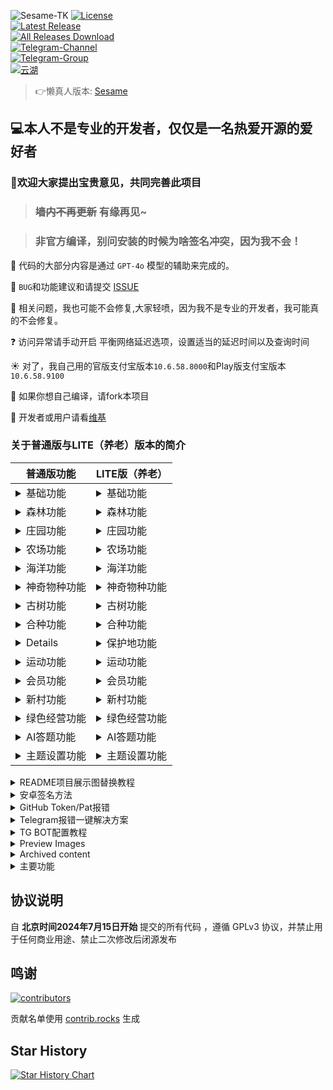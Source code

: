 ![Sesame-TK](https://socialify.git.ci/ALLG999/Sesame-TK/image?custom_language=OpenAI&description=1&font=Inter&forks=1&issues=1&language=1&logo=https%3A%2F%2Fraw.githubusercontent.com%2FALLG999%2FSesame-TK%2Frefs%2Fheads%2Fmain%2Fapp%2Fsrc%2Fmain%2Fres%2Fdrawable%2Fic_launcher.png&name=1&owner=1&pattern=Circuit+Board&pulls=1&stargazers=1&theme=Auto)
[![License](https://img.shields.io/github/license/ALLG999/Sesame-TK?labelColor=fff&label=License&logo=gnuprivacyguard)](https://raw.githubusercontent.com/ALLG999/Sesame-TK/refs/heads/main/LICENSE)  
[![Latest Release](https://img.shields.io/github/release/ALLG999/Sesame-TK?labelColor=fff&label=Releases&logo=gitlfs)](../../releases)  
[![All Releases Download](https://img.shields.io/github/downloads/ALLG999/Sesame-TK/total?labelColor=fff&label=Downloads&logo=codefresh)](../../releases)  
[![Telegram-Channel](https://img.shields.io/badge/Sesame--TK-nul?&logo=Telegram&label=Telegram-Channel&labelColor=fff&link=https%3A%2F%2Ft.me%2FSesame_TK_Channel)](https://t.me/Sesame_TK_Channel)  
[![Telegram-Group](https://img.shields.io/badge/Sesame--TK-nul?&logo=Telegram&label=Telegram-Group&labelColor=fff&link=https%3A%2F%2Ft.me%2Ffansirsqi_xposed_sesame)](https://t.me/fansirsqi_xposed_sesame)  
[![云湖](https://img.shields.io/badge/%E4%BA%91%E6%B9%96-%E4%BA%A4%E6%B5%81%E7%BE%A4-nul?logo=icloud&logoColor=%236F4FD0&label=%E4%BA%91%E6%B9%96&labelColor=fff&color=%236F4FD0&link=https%3A%2F%2Fyhfx.jwznb.com%2Fshare%3Fkey%3DpEGmZ1gsdoBI%26ts%3D1734597564%20)](https://yhfx.jwznb.com/share?key=pEGmZ1gsdoBI&ts=1734597564)

> 👉懒真人版本: [Sesame](https://github.com/LazyImmortal/Sesame)

## 💻本人不是专业的开发者，仅仅是一名热爱开源的爱好者

### 📢欢迎大家提出宝贵意见，共同完善此项目

> ### ~~墙内不再更新~~ 有缘再见~

> ### 非官方编译，别问安装的时候为啥签名冲突，因为我不会！

🤖 代码的大部分内容是通过 `GPT-4o` 模型的辅助来完成的。

🐛 `BUG`和功能建议和请提交 [ISSUE](https://github.com/Fansirsqi/Sesame-TK/issues/new/choose)

🙁 相关问题，我也可能不会修复,大家轻喷，因为我不是专业的开发者，我可能真的不会修复。

❓ 访问异常请手动开启 平衡网络延迟选项，设置适当的延迟时间以及查询时间

☀️ 对了，我自己用的官版支付宝版本`10.6.58.8000`和Play版支付宝版本`10.6.58.9100`

💊 如果你想自己编译，请fork本项目

📕 开发者或用户请看[维基](https://github.com/Fansirsqi/Sesame-TK/wiki)

### 关于普通版与LITE（养老）版本的简介
| 普通版功能                      | LITE版（养老）                          |  
|----------------------------|------------------------------|  
| <details><summary>基础功能</summary>启用模块<br>保持唤醒<br>执行间隔<br>模块休眠时间<br>定时执行<br>定时唤醒<br>只收能量时间<br>定时任务模式<br>超时重启<br>异常等待时间<br>开启异常通知<br>异常次数阈值<br>使用新接口<br>开启抓包<br>启用HOOK数据转发<br>HOOK数据转发地址<br>为支付宝申请后台运行权限<br>全部记录日志<br>气泡提示<br>开启状态栏禁删<br>只显示中文并设置时区<br>气泡纵向偏移</details>         | <details><summary>基础功能</summary>启用模块<br>保持唤醒<br>执行间隔<br>模块休眠时间<br>定时执行<br>定时唤醒<br>只收能量时间<br>定时任务模式<br>超时重启<br>异常等待时间<br>开启异常通知<br>异常次数阈值<br>使用新接口<br>开启抓包<br>启用HOOK数据转发<br>HOOK数据转发地址<br>为支付宝申请后台运行权限<br>全部记录日志<br>气泡提示<br>开启状态栏禁删<br>只显示中文并设置时区<br>气泡纵向偏移</details> |  
| <details><summary>森林功能</summary>官网下载地址<br>开启森林<br>收集能量<br>一键收取<br>自动关闭6秒拼手速<br>能量雨<br>不收能量<br>赠送能量雨<br>兑换能量雨次卡<br>收取浇水金球<br>收取过期能量<br>双击卡<br>加速器<br>保护罩<br>炸弹卡<br>1.1倍能量卡<br>隐身卡<br>返水<br>赠送道具<br>收集道具<br>复活能量<br>活力值兑换<br>保护地巡护<br>合成宠物碎片<br>派遣动物伙伴<br>森林任务<br>森林寻宝任务<br>领取礼盒<br>健康医疗任务<br>森林集市<br>青春特权<br>绿色行动<br>查询间隔<br>收取间隔<br>双击间隔<br>平衡网络延迟<br>提前时间<br>尝试收取<br>重试间隔</details> | <details><summary>森林功能</summary>官网下载地址<br>开启森林<br>收集能量<br>一键收取<br>自动关闭6秒拼手速<br>能量雨<br>不收能量<br>赠送能量雨<br>兑换能量雨次卡<br>收取浇水金球<br>收取过期能量<br>双击卡<br>加速器<br>保护罩<br>炸弹卡<br>1.1倍能量卡<br>隐身卡<br>返水<br>赠送道具<br>收集道具<br>复活能量<br>活力值兑换<br>保护地巡护<br>合成宠物碎片<br>派遣动物伙伴<br>森林任务<br>森林寻宝任务<br>领取礼盒<br>健康医疗任务<br>森林集市<br>青春特权<br>绿色行动<br>查询间隔<br>收取间隔<br>双击间隔<br>平衡网络延迟<br>提前时间<br>尝试收取<br>重试间隔</details> |  
| <details><summary>庄园功能</summary>按普通版为准</details> | <details><summary>庄园功能</summary>与普通版一致</details> |  
| <details><summary>农场功能</summary>按普通版为准</details> | <details><summary>农场功能</summary>与普通版一致</details> |  
| <details><summary>海洋功能</summary>按普通版为准</details> | <details><summary>海洋功能</summary>与普通版一致</details> |  
| <details><summary>神奇物种功能</summary>按普通版为准</details> | <details><summary>神奇物种功能</summary>无此功能（关闭此项有效缓解弹窗次数）</details> |  
| <details><summary>古树功能</summary>按普通版为准</details> | <details><summary>古树功能</summary>无此功能（（没用，浪费能量）</details> |  
| <details><summary>合种功能</summary>按普通版为准</details> | <details><summary>合种功能</summary>无此功能（（没用，浪费能量）</details> |  
| <details><summary保护地功能</summary>按普通版为准</details> | <details><summary>保护地功能</summary>无此功能（（没用，浪费能量）</details> |  
| <details><summary>运动功能</summary>按普通版为准</details> | <details><summary>运动功能</summary>保留纯粹的运动</details> |  
| <details><summary>会员功能</summary>按普通版为准</details> | <details><summary>会员功能</summary>无此功能（（保留会员签到和兑换功能，其他的全部扔了）</details> |  
| <details><summary>新村功能</summary>按普通版为准</details> | <details><summary>新村功能</summary>无此功能（（没用，关闭此项有效缓解弹窗次数）</details> |  
| <details><summary>绿色经营功能</summary>按普通版为准</details> | <details><summary>绿色经营功能</summary>无此功能（关闭此项有效缓解弹窗次数）</details> |  
| <details><summary>AI答题功能</summary>按普通版为准</details> | <details><summary>AI答题功能</summary>与普通版一致</details> |  
| <details><summary>主题设置功能</summary>按普通版为准</details> | <details><summary>主题设置功能</summary>与普通版一致</details> |  
<details> 
<summary>README项目展示图替换教程</summary>   
访问网址，把你的项目粘贴进去，制作好替换一下就行<a href="https://socialify.git.ci">Socialify</a>
</details>  
<details> 
<summary>安卓签名方法</summary>   
然后在仓库设置相关签名文件信息，使用GitHub Actions编译，下载编译好的APK文件，安装到手机上即可  
签名的生成以及转码请自行🔍解决 很简单滴~，你绝B可以
<br>酷安搜懒真人，他发过教程！

| 签名变量名                      | 变量值                          |  
|----------------------------|------------------------------|  
| `ANDROID_SIGNING_KEY`      | `keystore.jks`文件的base64编码字符串 |  
| `ANDROID_KEY_ALIAS`        | `keystore.jks`文件别名           |  
| `ANDROID_SIGNING_PASSWORD` | `keystore.jks`文件密码           |  
| `ANDROID_KEY_PASSWORD`     | `keystore.jks`文件密码           |  

设置好这些后，去仓库新建一个release，随便新建一个tag，然后点击`Publish release`，GitHub Actions会自动编译并发布APK文件到release中，下载安装即可
</details> 
<details> 
<summary>GitHub Token/Pat报错</summary>   
请在Sesame-TK/.github/workflows
/android.yml文件中删除如下代码
  
```yaml
- name: Sync Release to Target Repository
        uses: softprops/action-gh-release@v2
        with:
          repository: Xposed-Modules-Repo/fansirsqi.xposed.sesame # 目标仓库的拥有者和仓库名称
          name: ${{ github.event.release.tag_name || steps.extract_info.outputs.version }} # 发布的名称。默认为标签名称
          files: |
            ${{ steps.sign_normal_apk.outputs.signedFile }}
            ${{ steps.sign_compatible_apk.outputs.signedFile }}
            CHECKSUMS-Sesame-Normal-${{ steps.extract_info.outputs.version }}.${{ env.SHORT_SHA }}-signed.apk.sha256
            CHECKSUMS-Sesame-Compatible-${{ steps.extract_info.outputs.version }}.${{ env.SHORT_SHA }}-signed.apk.sha256
          token: ${{ secrets.TARGET_REPO_PAT }}
          tag_name: ${{ steps.extract_info.outputs.version }}
          draft: false
          prerelease: ${{ steps.pre_release.outputs.IS_PRERELEASE }}
          append_body: false
          make_latest: true
          body: |
            📦 本 Release 同步自源仓库 [Sesame-TK](https://github.com/${{ github.repository }})
            ✨ **更新内容**:
            ${{ github.event.release.body || '无更新说明' }}
  ```
</details>  
<details> <summary>Telegram报错一键解决方案</summary>   
请在Sesame-TK/.github/workflows
/android.yml文件中删除如下代码

  ```yaml
- name: Send Combined Message
        uses: appleboy/telegram-action@master
        with:
          to: ${{ secrets.TG_CHAT_ID }}
          token: ${{ secrets.TG_BOT_TOKEN }}
          message: |
            📦 *New Version ${{ steps.extract_info.outputs.version }} Build!*

            - Files: 
              - Normal: `${{ steps.extract_info.outputs.normal_file }}`
              - Compatible: `${{ steps.extract_info.outputs.compatible_file }}`
            - Branch: `${{ github.ref_name }}`
            - Triggered by: `${{ github.actor }}`

            *下载说明:*
              * Normal 为正常版本,适用于`Android 8.0`及以上的系统
              * Compatible 为兼容版本,适用于`Android 7.0`及以下的系统,最低支持`Android 5.1`

            ${{ steps.commit_details.outputs.COMMIT_MESSAGE_BODY }}
          format: markdown

      - name: Send Normal APK
        uses: appleboy/telegram-action@master
        with:
          to: ${{ secrets.TG_CHAT_ID }}
          token: ${{ secrets.TG_BOT_TOKEN }}
          document: ${{ steps.extract_apks.outputs.signed_normal }}

      - name: Send Compatible APK
        uses: appleboy/telegram-action@master
        with:
          to: ${{ secrets.TG_CHAT_ID }}
          token: ${{ secrets.TG_BOT_TOKEN }}
          document: ${{ steps.extract_apks.outputs.signed_compatible }}

      - name: Create Tag from Version
        if: startsWith(github.ref, 'refs/heads/main') && github.event_name == 'push'
        run: |
          VERSION_TAG="v${{ steps.extract_info.outputs.version }}"
          echo "Creating tag: $VERSION_TAG"
          git tag "$VERSION_TAG"
          git push origin "$VERSION_TAG"
      - name: Upload Assets to Source Release
        uses: softprops/action-gh-release@v2
        with:
          name: ${{ github.event.release.tag_name || steps.extract_info.outputs.version }} # 发布的名称。默认为标签名称
          files: |
            ${{ steps.extract_apks.outputs.signed_compatible }}
            ${{ steps.extract_apks.outputs.signed_normal }}
            CHECKSUMS-Sesame-Normal-${{ steps.extract_info.outputs.version }}.${{ env.SHORT_SHA }}-signed.apk.sha256
            CHECKSUMS-Sesame-Compatible-${{ steps.extract_info.outputs.version }}.${{ env.SHORT_SHA }}-signed.apk.sha256
          tag_name: ${{ steps.extract_info.outputs.version}}
          draft: false
          append_body: true
          generate_release_notes: true
          body: |
            ## ✨What's Changed

            ${{ steps.commit_details.outputs.COMMIT_MESSAGE_BODY }}
            > ## 下载说明
              * Normal 为正常版本,适用于`Android 8.0`及以上的系统
              * Compatible 为兼容版本,适用于`Android 7.0`及以下的系统,最低支持`Android 5.1`

            > ~~墙内不再更新~~ 倒卖必死全家
```
</details>
<details> <summary>TG BOT配置教程</summary>   
<h3>创建 Telegram Bot</h3>  

- 私聊 ```@BotFather```
- 发送 ```/newbot``` 创建新 bot → 获取 TG_BOT_TOKEN
- 获取 Chat ID：
- 将 bot 添加到群组/频道
- 访问:```https://api.telegram.org/bot<TG_BOT_TOKEN>/getUpdates```
- 例如:```https://api.telegram.org/bot123456:abcdefg/getUpdates```
- 找到```"sender_chat": {"id": -这是一串负数,``` 或者 ```"chat": {"id": -这是一串负数,```
- 查找响应中的 "id" 字段 → 即 TG_CHAT_ID

| TG变量名                      | 变量值                          |  
|----------------------------|------------------------------|  
| `TG_CHAT_ID`      | `-100123456789`群ID |  
| `TG_BOT_TOKEN`        | `k123456：abcdefg`密钥           |  

</details>  
<details>  
<summary>Preview Images</summary>  

<div style="display: flex; align-items: flex-start; justify-content: center;">  

  <img src="https://pic2.ziyuan.wang/user/fansir/2024/11/Screenshot_2024-11-20-19-40-19-594_fansirsqi.xposed.sesame-edit_66964347f6135.jpg" alt="Screenshot 1" style="max-width: 35%; height: auto; margin-right: 10px;">  

  <img src="https://pic2.ziyuan.wang/user/fansir/2024/11/Screenshot_2024-11-20-19-40-36-528_fansirsqi.xposed.sesame_a545f9fee2510.jpg" alt="Screenshot 2" style="max-width: 35%; height: auto;">  

</div>  

</details>  

<details> <summary>Archived content</summary>   

  
---  

## [原仓库](https://github.com/TKaxv-7S/Sesame-TK) 已存档

<h1>🚨 为了大家的资金安全与个人信息安全，墙裂建议</h1>  
<p>  
  <strong style="color: red;">不要使用任何未开放源代码的修改版！</strong><br/>  
  <strong style="color: red;">不要使用任何未开放源代码的修改版！</strong><br/>  
  <strong style="color: red;">不要使用任何未开放源代码的修改版！</strong>  
</p>  

## 自北京时间2024年7月15日开始，开源协议已变更，该项目禁止用于任何商业用途，并禁止二次修改后闭源发布

# 从v1.3.0-TK版本开始使用新UI

## 感谢 [@wh-990624](https://github.com/wh-990624) 重构并开发新UI

## 感谢 ༒激༙྇流༙྇泉༙྇༒ 重新设计新UI

### 由于下游闭源项目违反本项目开源协议，从v1.3.0-TK版本开始，前端作者将闭源前端新UI源码，本仓库仅提交发布文件，后端暂不受影响

### 特别感谢这个项目的上一位维护者[@constanline](https://github.com/constanline)，以及更早的维护者[@pansong291](https://github.com/pansong291)与其他维护者们

### 如果您开发了新功能，觉得开发的功能还不错，同时愿意贡献PR，非常欢迎，也非常感谢大家为这个项目的付出！

### 注：该项目不支持合并任何 通过修改数据而实际获利 的功能PR

### 旧版本在 [XQuickEnergy](https://github.com/TKaxv-7S/XQuickEnergy)

</details>  
<details>  
<summary>主要功能</summary>  

## 主要功能

感谢蚂蚁森林对绿化事业的贡献。快速收取蚂蚁森林能量，也为祖国的绿化事业出一份微薄之力~

### 版本特点 By [@TKaxv-7S](https://github.com/TKaxv-7S)

1. 重构 系统架构，**功能与配置全部模块化**，以后添加功能**无需再开发配置页面，大幅降低开发门槛，并极大节省开发成本**  
   ，欢迎有兴趣的朋友参与开发，开发指南见[维基](https://github.com/Fansirsqi/Sesame-TK/wiki/%E5%BC%80%E5%8F%91%E6%8C%87%E5%8D%97)  
   或如下图所示，非常欢迎大家提[PR](https://github.com/Fansirsqi/Sesame-TK/pulls)  
   ![Sesame-TK开发指南](https://github.com/TKaxv-7S/Sesame-TK/assets/22593101/4d8451fe-2b7f-4f19-9439-b0afbf683510)
2. 重构 **森林收能量代码**，大幅提升能量多的账号收取效率
3. 重构 配置模块，**所有配置需要重新配置**，新配置文件名称为**config_v2.json**，旧配置文件未删除，可作参考
4. 修改 配置界面，模块列表改为左侧垂直布局
5. 添加 定时唤醒与定时执行逻辑，在基础设置中可配置多个定时执行或定时唤醒时间
6. 修复 一些逻辑问题

## 使用说明

1. 禁止以技术支持为由倒卖本软件以及下属分支，违者必究
2. 本APP不篡改，不修改，不获取任何个人信息及其支付宝信息。
3. 本APP使用者因为违反本声明的规定而触犯中华人民共和国法律的，一切后果自负，作者不承担任何责任。
4. 凡以任何方式直接、间接使用APP者，视为自愿接受本声明的约束。
5. 本APP如无意中侵犯了某个媒体或个人的知识产权，请来信或来电告之，作者将立即删除。

## 授权说明

本项目fork自  基于 [constanline版XQuickEnergy](https://github.com/constanline/XQuickEnergy)  与 [pansong291版XQuickEnergy](https://github.com/pansong291/XQuickEnergy)  
开发的项目[Sesame-TK](https://github.com/TKaxv-7S/Sesame-TK)  
并且在其基础上进行了少量的功能改进与优化。得益于GPT4-o模型的强大能力使得本项目能有这么多提交  
但是不确定是否是有效修改，请自行斟酌考虑使用。

所有图片由 ༒激༙྇流༙྇泉༙྇༒ 授权使用
</details>  

## 协议说明
自 **北京时间2024年7月15日开始** 提交的所有代码 ，遵循 GPLv3 协议，并禁止用于任何商业用途、禁止二次修改后闭源发布

## 鸣谢

<a href="https://github.com/Fansirsqi/Sesame-TK/graphs/contributors">  
  <img src="https://contrib.rocks/image?repo=Fansirsqi/Sesame-TK"  alt="contributors"/>  
</a>  

贡献名单使用 [contrib.rocks](https://contrib.rocks) 生成

## Star History

<a href="https://star-history.com/#Fansirsqi/Sesame-TK&Timeline">  
 <picture>  
   <source media="(prefers-color-scheme: dark)" srcset="https://api.star-history.com/svg?repos=ALLG999/Sesame-TK&type=Timeline&theme=dark" />  
   <source media="(prefers-color-scheme: light)" srcset="https://api.star-history.com/svg?repos=ALLG999/Sesame-TK&type=Timeline" />  
   <img alt="Star History Chart" src="https://api.star-history.com/svg?repos=ALLG999/Sesame-TK&type=Timeline" />  
 </picture>  
</a>

